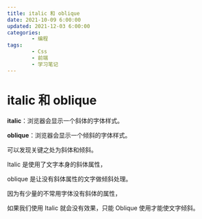 ```yaml
---
title: italic 和 oblique
date: 2021-10-09 6:00:00
updated: 2021-12-03 6:00:00
categories:
        - 编程
tags:
        - Css
        - 前端
        - 学习笔记
---
```


# italic 和 oblique

**italic**：浏览器会显示一个斜体的字体样式。

**oblique**：浏览器会显示一个倾斜的字体样式。

可以发现关键之处为斜体和倾斜。

Italic 是使用了文字本身的斜体属性，

oblique 是让没有斜体属性的文字做倾斜处理。

因为有少量的不常用字体没有斜体的属性，

如果我们使用 Italic 就会没有效果，只能 Oblique 使用才能使文字倾斜。

